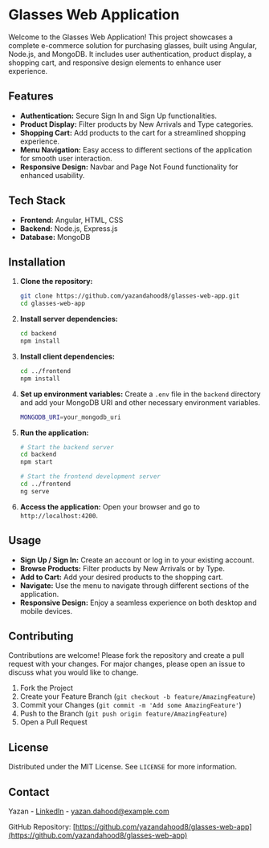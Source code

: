# Glasses Web Application

Welcome to the Glasses Web Application! This project showcases a complete e-commerce solution for purchasing glasses, built using Angular, Node.js, and MongoDB. It includes user authentication, product display, a shopping cart, and responsive design elements to enhance user experience.

## Features

- **Authentication:** Secure Sign In and Sign Up functionalities.
- **Product Display:** Filter products by New Arrivals and Type categories.
- **Shopping Cart:** Add products to the cart for a streamlined shopping experience.
- **Menu Navigation:** Easy access to different sections of the application for smooth user interaction.
- **Responsive Design:** Navbar and Page Not Found functionality for enhanced usability.

## Tech Stack

- **Frontend:** Angular, HTML, CSS
- **Backend:** Node.js, Express.js
- **Database:** MongoDB

## Installation

1. **Clone the repository:**
    ```bash
    git clone https://github.com/yazandahood8/glasses-web-app.git
    cd glasses-web-app
    ```

2. **Install server dependencies:**
    ```bash
    cd backend
    npm install
    ```

3. **Install client dependencies:**
    ```bash
    cd ../frontend
    npm install
    ```

4. **Set up environment variables:**
    Create a `.env` file in the `backend` directory and add your MongoDB URI and other necessary environment variables.
    ```bash
    MONGODB_URI=your_mongodb_uri
    ```

5. **Run the application:**
    ```bash
    # Start the backend server
    cd backend
    npm start

    # Start the frontend development server
    cd ../frontend
    ng serve
    ```

6. **Access the application:**
    Open your browser and go to `http://localhost:4200`.

## Usage

- **Sign Up / Sign In:** Create an account or log in to your existing account.
- **Browse Products:** Filter products by New Arrivals or by Type.
- **Add to Cart:** Add your desired products to the shopping cart.
- **Navigate:** Use the menu to navigate through different sections of the application.
- **Responsive Design:** Enjoy a seamless experience on both desktop and mobile devices.

## Contributing

Contributions are welcome! Please fork the repository and create a pull request with your changes. For major changes, please open an issue to discuss what you would like to change.

1. Fork the Project
2. Create your Feature Branch (`git checkout -b feature/AmazingFeature`)
3. Commit your Changes (`git commit -m 'Add some AmazingFeature'`)
4. Push to the Branch (`git push origin feature/AmazingFeature`)
5. Open a Pull Request

## License

Distributed under the MIT License. See `LICENSE` for more information.

## Contact

Yazan - [LinkedIn](https://www.linkedin.com/in/yazan-dahood-031145309) - yazan.dahood@example.com

GitHub Repository: [https://github.com/yazandahood8/glasses-web-app](https://github.com/yazandahood8/glasses-web-app)
